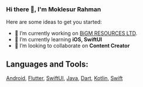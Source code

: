 ### Hi there 👋, I'm Moklesur Rahman

<!-- **MMRBD/MMRBD** is a ✨ _special_ ✨ repository because its `README.md` (this file) appears on your GitHub profile. -->

Here are some ideas to get you started:

- 🔭 I’m currently working on [BiGM RESOURCES LTD](http://www.bigm-bd.com/).
- 🌱 I’m currently learning **iOS, SwiftUI**
- 👯 I’m looking to collaborate on **Content Creator**
<!-- - 🤔 I’m looking for help with ...
- 💬 Ask me about ...
- 📫 How to reach me: ...
- 😄 Pronouns: ...
- ⚡ Fun fact: ... -->

## Languages and Tools:
[Android](https://www.android.com/), [Flutter](https://flutter.dev/), [SwiftUI](https://developer.apple.com/documentation/swiftui/), [Java](https://www.java.com/), [Dart](https://dart.dev/), [Kotlin](https://kotlinlang.org/), [Swift](https://developer.apple.com/swift/)

<!-- ![Flutter](https://developer.android.com/images/logos/android.svg)
![Flutter](https://camo.githubusercontent.com/d54cb8a71c6e700018b4d1390e6178d544f5713b618cb11e3d9513640a82d0c9/68747470733a2f2f7777772e766563746f726c6f676f2e7a6f6e652f6c6f676f732f646172746c616e672f646172746c616e672d69636f6e2e737667)![Flutter](https://dev.java/assets/images/java-logo-60.png)![Flutter](https://yt3.ggpht.com/QfykgcpEnn5dDj_yG8NwtcQiSiSSZuT091pzEACtBECGh7xuVydpV2l6rEw1IJB0kzLQaTKnfg=s68-c-k-c0x00ffffff-no-rj)![Flutter](https://yt3.ggpht.com/QfykgcpEnn5dDj_yG8NwtcQiSiSSZuT091pzEACtBECGh7xuVydpV2l6rEw1IJB0kzLQaTKnfg=s68-c-k-c0x00ffffff-no-rj) -->

